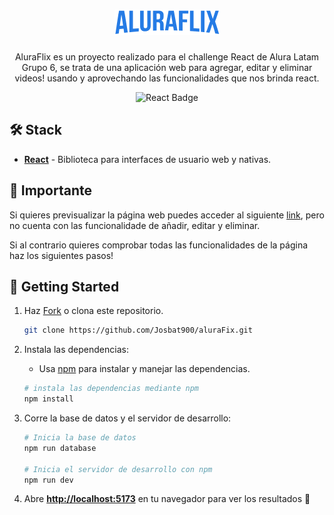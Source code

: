 <div align="center">
<h1>
    <img src='./src/assets/logoHeader.png' />
</h1>

<p>
AluraFlix es un proyecto realizado para el challenge React de Alura Latam Grupo 6, se trata de una aplicación web para agregar, editar y eliminar videos! usando y aprovechando las funcionalidades que nos brinda react.
</p>

![React Badge](https://img.shields.io/badge/React-3a88f5?logo=react&logoColor=fff&style=flat)

</div>

## 🛠️ Stack

- [**React**](https://es.react.dev//) - Biblioteca para interfaces de usuario web y nativas.

## 🚨 Importante

Si quieres previsualizar la página web puedes acceder al siguiente [link](https://alura-fix-delta.vercel.app/), pero no cuenta con las funcionalidade de añadir, editar y eliminar.

<p>
Si al contrario quieres comprobar todas las funcionalidades de la página haz los siguientes pasos!
</p>

## 🚀 Getting Started

1. Haz [Fork](https://github.com/Josbat900/aluraFix) o clona este repositorio.

   ```bash
   git clone https://github.com/Josbat900/aluraFix.git
   ```

2. Instala las dependencias:

   - Usa [npm](https://www.npmjs.com/) para instalar y manejar las dependencias.

   ```bash
   # instala las dependencias mediante npm
   npm install
   ```

3. Corre la base de datos y el servidor de desarrollo:

   ```bash
   # Inicia la base de datos
   npm run database

   # Inicia el servidor de desarrollo con npm
   npm run dev
   ```

4. Abre [**http://localhost:5173**](http://localhost:5173/) en tu navegador para ver los resultados 🚀
